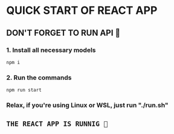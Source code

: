 # QUICK START OF REACT APP
## DON'T FORGET TO RUN API 👀
### 1. Install all necessary models
~~~
npm i
~~~
### 2. Run the commands
~~~
npm run start
~~~

### **Relax, if you're using Linux or WSL, just run "./run.sh"** 

## ```THE REACT APP IS RUNNIG 💪```
